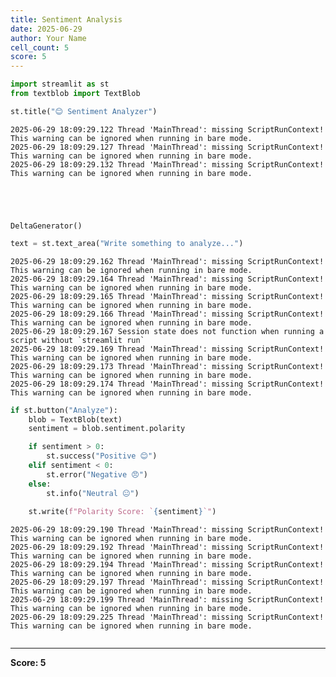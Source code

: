 ```yaml
---
title: Sentiment Analysis
date: 2025-06-29
author: Your Name
cell_count: 5
score: 5
---
```


```python
import streamlit as st
from textblob import TextBlob
```


```python
st.title("😊 Sentiment Analyzer")
```

    2025-06-29 18:09:29.122 Thread 'MainThread': missing ScriptRunContext! This warning can be ignored when running in bare mode.
    2025-06-29 18:09:29.127 Thread 'MainThread': missing ScriptRunContext! This warning can be ignored when running in bare mode.
    2025-06-29 18:09:29.132 Thread 'MainThread': missing ScriptRunContext! This warning can be ignored when running in bare mode.
    




    DeltaGenerator()




```python
text = st.text_area("Write something to analyze...")
```

    2025-06-29 18:09:29.162 Thread 'MainThread': missing ScriptRunContext! This warning can be ignored when running in bare mode.
    2025-06-29 18:09:29.164 Thread 'MainThread': missing ScriptRunContext! This warning can be ignored when running in bare mode.
    2025-06-29 18:09:29.165 Thread 'MainThread': missing ScriptRunContext! This warning can be ignored when running in bare mode.
    2025-06-29 18:09:29.166 Thread 'MainThread': missing ScriptRunContext! This warning can be ignored when running in bare mode.
    2025-06-29 18:09:29.167 Session state does not function when running a script without `streamlit run`
    2025-06-29 18:09:29.169 Thread 'MainThread': missing ScriptRunContext! This warning can be ignored when running in bare mode.
    2025-06-29 18:09:29.173 Thread 'MainThread': missing ScriptRunContext! This warning can be ignored when running in bare mode.
    2025-06-29 18:09:29.174 Thread 'MainThread': missing ScriptRunContext! This warning can be ignored when running in bare mode.
    


```python
if st.button("Analyze"):
    blob = TextBlob(text)
    sentiment = blob.sentiment.polarity

    if sentiment > 0:
        st.success("Positive 😊")
    elif sentiment < 0:
        st.error("Negative 😠")
    else:
        st.info("Neutral 😐")
    
    st.write(f"Polarity Score: `{sentiment}`")
```

    2025-06-29 18:09:29.190 Thread 'MainThread': missing ScriptRunContext! This warning can be ignored when running in bare mode.
    2025-06-29 18:09:29.192 Thread 'MainThread': missing ScriptRunContext! This warning can be ignored when running in bare mode.
    2025-06-29 18:09:29.194 Thread 'MainThread': missing ScriptRunContext! This warning can be ignored when running in bare mode.
    2025-06-29 18:09:29.197 Thread 'MainThread': missing ScriptRunContext! This warning can be ignored when running in bare mode.
    2025-06-29 18:09:29.199 Thread 'MainThread': missing ScriptRunContext! This warning can be ignored when running in bare mode.
    2025-06-29 18:09:29.225 Thread 'MainThread': missing ScriptRunContext! This warning can be ignored when running in bare mode.
    


```python

```


---
**Score: 5**